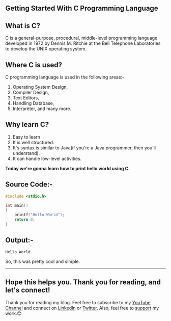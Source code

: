 ## Getting Started With C Programming Language

## What is C?
C is a general-purpose, procedural, middle-level programming language developed in 1972 by Dennis M. Ritchie at the Bell Telephone Laboratories to develop the UNIX operating system.

## Where C is used?
C programming language is used in the following areas:-
1. Operating System Design,
2. Compiler Design,
3. Text Editors,
4. Handling Database,
6. Interpreter, and many more.

## Why learn C?
1. Easy to learn
2. It is well structured.
3. It's syntax is similar to Java(if you're a Java programmer, then you'll understand).
4. It can handle low-level activities.

**Today we're gonna learn how to print hello world using C.**

## Source Code:-

```c
#include <stdio.h>

int main()
{
    printf("Hello World");
    return 0;
}
```
## Output:-
```
Hello World
```
So, this was pretty cool and simple.

---

## Hope this helps you. Thank you for reading, and let's connect!
Thank you for reading my blog. Feel free to subscribe to my [YouTube Channel](https://www.youtube.com/channel/UCsuzc8lqAbgUYo4yzpjtfSw) and connect on [LinkedIn](https://www.linkedin.com/in/susmita-dey-15a15a210/) or [Twitter](https://twitter.com/its_SusmitaDey).
Also, feel free to [support](https://www.buymeacoffee.com/susmitadey) my work.😊
